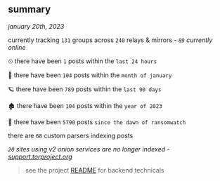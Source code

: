 
## summary
_january 20th, 2023_

currently tracking `131` groups across `240` relays & mirrors - _`89` currently online_

⏲ there have been `1` posts within the `last 24 hours`

🦈 there have been `104` posts within the `month of january`

🪐 there have been `789` posts within the `last 90 days`

🏚 there have been `104` posts within the `year of 2023`

🦕 there have been `5790` posts `since the dawn of ransomwatch`

there are `68` custom parsers indexing posts

_`20` sites using v2 onion services are no longer indexed - [support.torproject.org](https://support.torproject.org/onionservices/v2-deprecation/)_

> see the project [README](https://github.com/joshhighet/ransomwatch#ransomwatch--) for backend technicals
